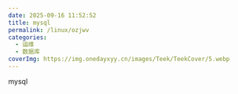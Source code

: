 ```yaml
---
date: 2025-09-16 11:52:52
title: mysql
permalink: /linux/ozjwv
categories:
  - 运维
  - 数据库
coverImg: https://img.onedayxyy.cn/images/Teek/TeekCover/5.webp
---
```


mysql
